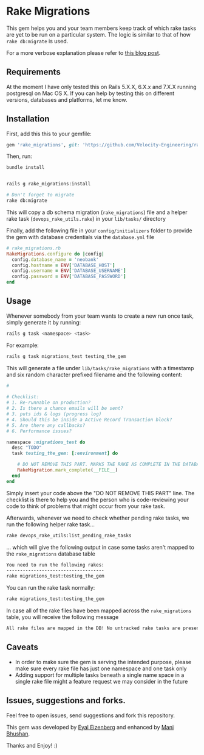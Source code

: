 Rake Migrations
===============

This gem helps you and your team members keep track of which rake tasks are yet to be run on a particular system. The logic is similar to that of how `rake db:migrate` is used.

For a more verbose explanation please refer to [this blog post](http://eyaleizenberg.blogspot.com/2014/08/how-to-keep-track-of-rails-rake-tasks.html).

## Requirements
At the moment I have only tested this on Rails 5.X.X, 6.X.x and 7.X.X  running postgresql on Mac OS X.
If you can help by testing this on different versions, databases and platforms, let me know.

## Installation
First, add this this to your gemfile:
```ruby
gem 'rake_migrations', git: 'https://github.com/Velocity-Engineering/rake-migrations.git'
```

Then, run:
```sh
bundle install


rails g rake_migrations:install

# Don't forget to migrate
rake db:migrate
```

This will copy a db schema migration (`rake_migrations`) file and a helper rake task (`devops_rake_utils.rake`) in your `lib/tasks/` directory

Finally, add the following file in your `config/initializers` folder to provide the gem with database credentials via the `database.yml` file
```ruby
# rake_migrations.rb
RakeMigrations.configure do |config|
  config.database_name = 'neobank'
  config.hostname = ENV['DATABASE_HOST']
  config.username = ENV['DATABASE_USERNAME']
  config.password = ENV['DATABASE_PASSWORD']
end
```

## Usage
Whenever somebody from your team wants to create a new run once task, simply generate it by running:

```sh
rails g task <namespace> <task>
```

For example:

```sh
rails g task migrations_test testing_the_gem
```

This will generate a file under `lib/tasks/rake_migrations` with a timestamp and six random character prefixed filename and the following content:

```ruby
# 
  
# Checklist:
# 1. Re-runnable on production?
# 2. Is there a chance emails will be sent?
# 3. puts ids & logs (progress log)
# 4. Should this be inside a Active Record Transaction block?
# 5. Are there any callbacks?
# 6. Performance issues?

namespace :migrations_test do
  desc "TODO"
  task testing_the_gem: [:environment] do

    # DO NOT REMOVE THIS PART. MARKS THE RAKE AS COMPLETE IN THE DATABASE
    RakeMigration.mark_complete(__FILE__)
  end
end

```

Simply insert your code above the "DO NOT REMOVE THIS PART" line. The checklist is there to help you and the person who is code-reviewing your code to think of problems that might occur from your rake task.

Afterwards, whenever we need to check whether pending rake tasks, we run the following helper rake task...

```sh
rake devops_rake_utils:list_pending_rake_tasks
```

... which will give the following output in case some tasks aren't mapped to the `rake_migrations` database table

```sh
You need to run the following rakes:
------------------------------------
rake migrations_test:testing_the_gem
```

You can run the rake task normally:

```sh
rake migrations_test:testing_the_gem
```

In case all of the rake files have been mapped across the `rake_migrations` table, you will receive the following message

```sh
All rake files are mapped in the DB! No untracked rake tasks are present!
```

## Caveats
- In order to make sure the gem is serving the intended purpose, please make sure every rake file has just one namespace and one task only
- Adding support for multiple tasks beneath a single name space in a single rake file might a feature request we may consider in the future

## Issues, suggestions and forks.
Feel free to open issues, send suggestions and fork this repository.

This gem was developed by [Eyal Eizenberg](http://eyaleizenberg.blogspot.com/2014/08/how-to-keep-track-of-rails-rake-tasks.html) and enhanced by [Mani Bhushan](https://github.com/manibhushan05/).

Thanks and Enjoy! :)
